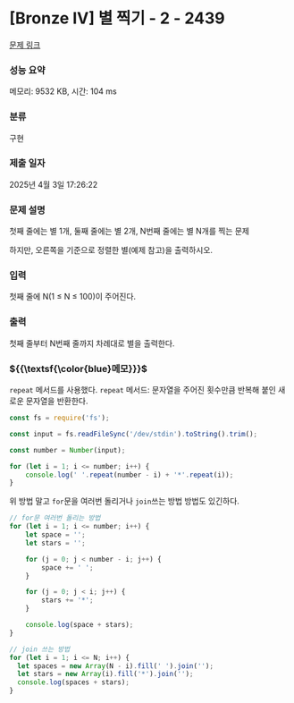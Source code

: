 # [Bronze IV] 별 찍기 - 2 - 2439 

[문제 링크](https://www.acmicpc.net/problem/2439) 

### 성능 요약

메모리: 9532 KB, 시간: 104 ms

### 분류

구현

### 제출 일자

2025년 4월 3일 17:26:22

### 문제 설명

<p>첫째 줄에는 별 1개, 둘째 줄에는 별 2개, N번째 줄에는 별 N개를 찍는 문제</p>

<p>하지만, 오른쪽을 기준으로 정렬한 별(예제 참고)을 출력하시오.</p>

### 입력 

 <p>첫째 줄에 N(1 ≤ N ≤ 100)이 주어진다.</p>

### 출력 

 <p>첫째 줄부터 N번째 줄까지 차례대로 별을 출력한다.</p>

### ${{\textsf{\color{blue}메모}}}$

`repeat` 메서드를 사용했다. `repeat` 메서드: 문자열을 주어진 횟수만큼 반복해 붙인 새로운 문자열을 반환한다. 
```js
const fs = require('fs');

const input = fs.readFileSync('/dev/stdin').toString().trim();

const number = Number(input);

for (let i = 1; i <= number; i++) {
    console.log(' '.repeat(number - i) + '*'.repeat(i));
}
```

위 방법 말고 `for`문을 여러번 돌리거나 `join`쓰는 방법 방법도 있긴하다.
```js
// for문 여러번 돌리는 방법
for (let i = 1; i <= number; i++) {
    let space = '';
    let stars = '';

    for (j = 0; j < number - i; j++) {
        space += ' ';
    }

    for (j = 0; j < i; j++) {
        stars += '*';
    }

    console.log(space + stars);
}
```

```js
// join 쓰는 방법
for (let i = 1; i <= N; i++) {
  let spaces = new Array(N - i).fill(' ').join('');
  let stars = new Array(i).fill('*').join('');
  console.log(spaces + stars);
}
```
